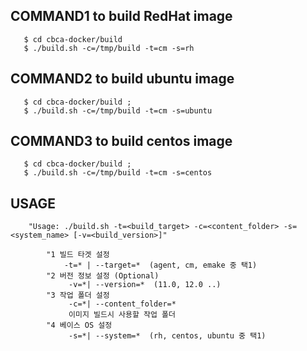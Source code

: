 ## COMMAND1 to build RedHat image

```console
   $ cd cbca-docker/build
   $ ./build.sh -c=/tmp/build -t=cm -s=rh
```

## COMMAND2 to build ubuntu image

```console
   $ cd cbca-docker/build ;
   $ ./build.sh -c=/tmp/build -t=cm -s=ubuntu
```

## COMMAND3 to build centos image

```console
   $ cd cbca-docker/build ;
   $ ./build.sh -c=/tmp/build -t=cm -s=centos
```

## USAGE
```
    "Usage: ./build.sh -t=<build_target> -c=<content_folder> -s=<system_name> [-v=<build_version>]"
    
        "1 빌드 타겟 설정 
            -t=* | --target=*  (agent, cm, emake 중 택1)
        "2 버전 정보 설정 (Optional)
             -v=*| --version=*  (11.0, 12.0 ..)
        "3 작업 폴더 설정 
             -c=*| --content_folder=*  
             이미지 빌드시 사용할 작업 폴더 
        "4 베이스 OS 설정
             -s=*| --system=*  (rh, centos, ubuntu 중 택1)
```
